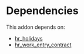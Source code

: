 # Dependencies

This addon depends on:

- [hr_holidays](../../odoo-bringout-oca-ocb-hr_holidays)
- [hr_work_entry_contract](../../odoo-bringout-oca-ocb-hr_work_entry_contract)
